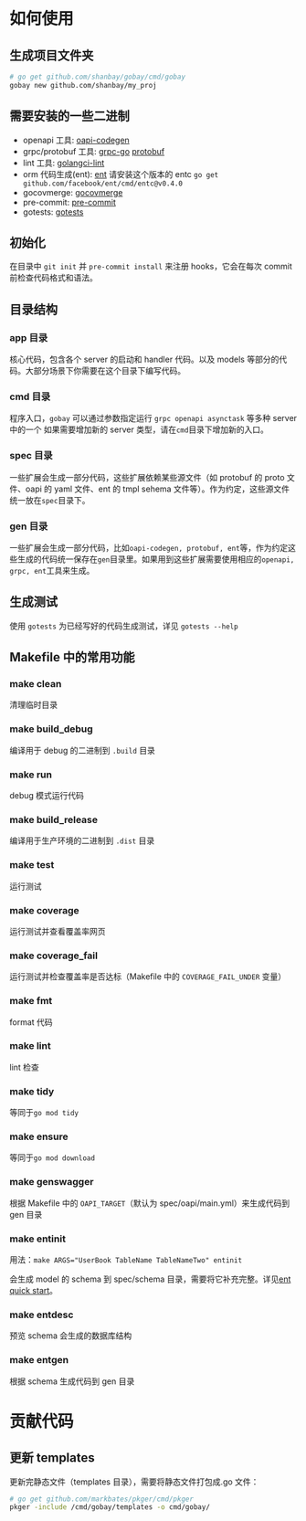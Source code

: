 # 如何使用

## 生成项目文件夹

```bash
# go get github.com/shanbay/gobay/cmd/gobay
gobay new github.com/shanbay/my_proj
```

## 需要安装的一些二进制

- openapi 工具: [oapi-codegen](https://github.com/shanbay/oapi-codegen/releases)
- grpc/protobuf 工具: [grpc-go](https://github.com/grpc/grpc-go) [protobuf](https://github.com/golang/protobuf)
- lint 工具: [golangci-lint](https://github.com/golangci/golangci-lint#binary)
- orm 代码生成(ent): [ent](https://github.com/shanbay/ent) 请安装这个版本的 entc `go get github.com/facebook/ent/cmd/entc@v0.4.0`
- gocovmerge: [gocovmerge](https://github.com/wadey/gocovmerge)
- pre-commit: [pre-commit](https://pre-commit.com/#installation)
- gotests: [gotests](https://github.com/cweill/gotests)

## 初始化

在目录中 `git init` 并 `pre-commit install` 来注册 hooks，它会在每次 commit 前检查代码格式和语法。

## 目录结构

### app 目录

核心代码，包含各个 server 的启动和 handler 代码。以及 models 等部分的代码。大部分场景下你需要在这个目录下编写代码。

### cmd 目录

程序入口，`gobay` 可以通过参数指定运行 `grpc openapi asynctask` 等多种 server 中的一个
如果需要增加新的 server 类型，请在`cmd`目录下增加新的入口。

### spec 目录

一些扩展会生成一部分代码，这些扩展依赖某些源文件（如 protobuf 的 proto 文件、oapi 的 yaml 文件、ent 的 tmpl sehema 文件等）。作为约定，这些源文件统一放在`spec`目录下。

### gen 目录

一些扩展会生成一部分代码，比如`oapi-codegen, protobuf, ent`等，作为约定这些生成的代码统一保存在`gen`目录里。如果用到这些扩展需要使用相应的`openapi, grpc, ent`工具来生成。

## 生成测试

使用 `gotests` 为已经写好的代码生成测试，详见 `gotests --help`

## Makefile 中的常用功能

### make clean

清理临时目录

### make build_debug

编译用于 debug 的二进制到 `.build` 目录

### make run

debug 模式运行代码

### make build_release

编译用于生产环境的二进制到 `.dist` 目录

### make test

运行测试

### make coverage

运行测试并查看覆盖率网页

### make coverage_fail

运行测试并检查覆盖率是否达标（Makefile 中的 `COVERAGE_FAIL_UNDER` 变量）

### make fmt

format 代码

### make lint

lint 检查

### make tidy

等同于`go mod tidy`

### make ensure

等同于`go mod download`

### make genswagger

根据 Makefile 中的 `OAPI_TARGET`（默认为 spec/oapi/main.yml）来生成代码到 gen 目录

### make entinit

用法：`make ARGS="UserBook TableName TableNameTwo" entinit`

会生成 model 的 schema 到 spec/schema 目录，需要将它补充完整。详见[ent quick start](https://entgo.io/docs/getting-started/)。

### make entdesc

预览 schema 会生成的数据库结构

### make entgen

根据 schema 生成代码到 gen 目录

# 贡献代码

## 更新 templates

更新完静态文件（templates 目录），需要将静态文件打包成.go 文件：

```bash
# go get github.com/markbates/pkger/cmd/pkger
pkger -include /cmd/gobay/templates -o cmd/gobay/
```
